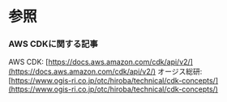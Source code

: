 # 参照

### AWS CDKに関する記事
AWS CDK: [https://docs.aws.amazon.com/cdk/api/v2/](https://docs.aws.amazon.com/cdk/api/v2/)
オージス総研: [https://www.ogis-ri.co.jp/otc/hiroba/technical/cdk-concepts/](https://www.ogis-ri.co.jp/otc/hiroba/technical/cdk-concepts/)

